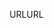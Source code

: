 <span data-ttu-id="2446e-101">URL</span><span class="sxs-lookup"><span data-stu-id="2446e-101">URL</span></span>